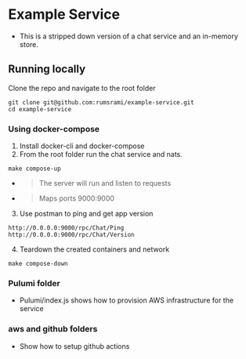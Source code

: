 Example Service
=================

- This is a stripped down version of a chat service and an in-memory store.

Running locally
---
Clone the repo and navigate to the root folder
```
git clone git@github.com:rumsrami/example-service.git
cd example-service
```

### Using docker-compose

1. Install docker-cli and docker-compose
2. From the root folder run the chat service and nats.
``` 
make compose-up 
```
- > The server will run and listen to requests
- > Maps ports 9000:9000
3. Use postman to ping and get app version
``` 
http://0.0.0.0:9000/rpc/Chat/Ping
http://0.0.0.0:9000/rpc/Chat/Version 
```
4. Teardown the created containers and network
```
make compose-down
``` 


### Pulumi folder
- Pulumi/index.js shows how to provision AWS infrastructure for the service

### aws and github folders
- Show how to setup github actions
